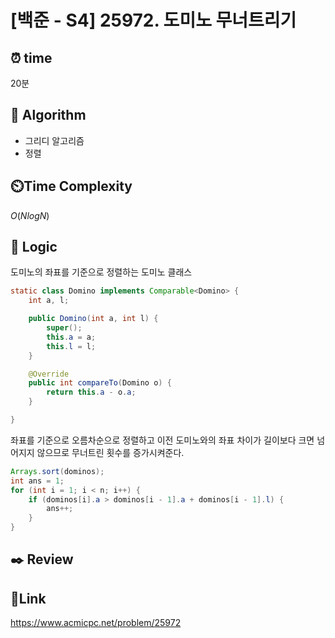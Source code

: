 # [백준 - S4] 25972. 도미노 무너트리기

## ⏰ **time**

20분

## :pushpin: **Algorithm**

- 그리디 알고리즘
- 정렬

## ⏲️**Time Complexity**

$O(NlogN)$

## :round_pushpin: **Logic**
도미노의 좌표를 기준으로 정렬하는 도미노 클래스
```java
static class Domino implements Comparable<Domino> {
	int a, l;

	public Domino(int a, int l) {
		super();
		this.a = a;
		this.l = l;
	}

	@Override
	public int compareTo(Domino o) {
		return this.a - o.a;
	}

}
```
좌표를 기준으로 오름차순으로 정렬하고 이전 도미노와의 좌표 차이가 길이보다 크면 넘어지지 않으므로 무너트린 횟수를 증가시켜준다.
```java
Arrays.sort(dominos);
int ans = 1;
for (int i = 1; i < n; i++) {
	if (dominos[i].a > dominos[i - 1].a + dominos[i - 1].l) {
		ans++;
	}
}
```

## :black_nib: **Review**

## 📡**Link**

https://www.acmicpc.net/problem/25972
